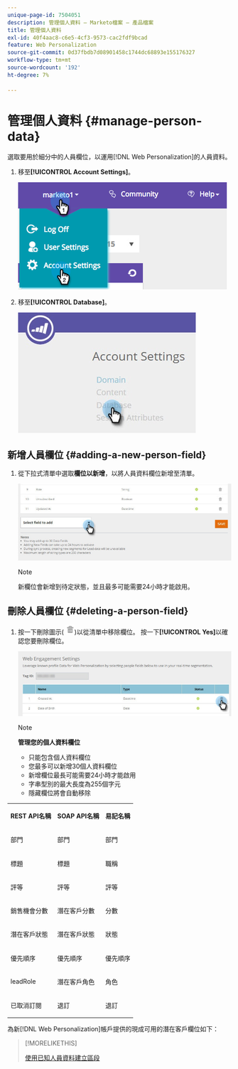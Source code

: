 ```yaml
---
unique-page-id: 7504051
description: 管理個人資料 — Marketo檔案 — 產品檔案
title: 管理個人資料
exl-id: 40f4aac8-c6e5-4cf3-9573-cac2fdf9bcad
feature: Web Personalization
source-git-commit: 0d37fbdb7d08901458c1744dc68893e155176327
workflow-type: tm+mt
source-wordcount: '192'
ht-degree: 7%

---
```


# 管理個人資料 {#manage-person-data}

選取要用於細分中的人員欄位，以運用[!DNL Web Personalization]的人員資料。

1. 移至&#x200B;**[!UICONTROL Account Settings]**。

   ![](assets/image2015-5-7-15-3a17-3a23.png)

1. 移至&#x200B;**[!UICONTROL Database]**。

   ![](assets/account-settings-dropdown-database.jpg)

## 新增人員欄位 {#adding-a-new-person-field}

1. 從下拉式清單中選取&#x200B;**欄位以新增**，以將人員資料欄位新增至清單。

   ![](assets/add-a-person-field-hand.jpg)

   >[!NOTE]
   >
   >新欄位會新增到待定狀態，並且最多可能需要24小時才能啟用。

## 刪除人員欄位 {#deleting-a-person-field}

1. 按一下刪除圖示( ![—](assets/image2015-3-24-13-3a45-3a56.png))以從清單中移除欄位。 按一下&#x200B;**[!UICONTROL Yes]**&#x200B;以確認您要刪除欄位。

   ![](assets/web-engagement-settings-delete.jpg)

   >[!NOTE]
   >
   >**管理您的個人資料欄位**
   >
   >* 只能包含個人資料欄位
   >* 您最多可以新增30個人資料欄位
   >* 新增欄位最長可能需要24小時才能啟用
   >* 字串型別的最大長度為255個字元
   >* 隱藏欄位將會自動移除

<table> 
 <tbody> 
  <tr> 
   <th><p>REST API名稱</p></th> 
   <th><p>SOAP API名稱</p></th> 
   <th><p>易記名稱</p></th> 
  </tr> 
  <tr> 
   <td><p>部門</p></td> 
   <td><p>部門</p></td> 
   <td><p>部門</p></td> 
  </tr> 
  <tr> 
   <td><p>標題</p></td> 
   <td><p>標題</p></td> 
   <td><p>職稱</p></td> 
  </tr> 
  <tr> 
   <td><p>評等</p></td> 
   <td><p>評等</p></td> 
   <td><p>評等</p></td> 
  </tr> 
  <tr> 
   <td><p>銷售機會分數</p></td> 
   <td><p>潛在客戶分數</p></td> 
   <td><p>分數</p></td> 
  </tr> 
  <tr> 
   <td><p>潛在客戶狀態</p></td> 
   <td><p>潛在客戶狀態</p></td> 
   <td><p>狀態</p></td> 
  </tr> 
  <tr> 
   <td><p>優先順序</p></td> 
   <td><p>優先順序</p></td> 
   <td><p>優先順序</p></td> 
  </tr> 
  <tr> 
   <td><p>leadRole</p></td> 
   <td><p>潛在客戶角色</p></td> 
   <td><p>角色</p></td> 
  </tr> 
  <tr> 
   <td><p>已取消訂閱</p></td> 
   <td><p>退訂</p></td> 
   <td><p>退訂</p></td> 
  </tr> 
 </tbody> 
</table>

為新[!DNL Web Personalization]帳戶提供的現成可用的潛在客戶欄位如下：

>[!MORELIKETHIS]
>
>[使用已知人員資料建立區段](/help/marketo/product-docs/web-personalization/using-web-segments/create-a-segment-using-known-person-data.md)
